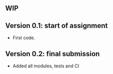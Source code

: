 ## WIP


## Version 0.1: start of assignment

* First code.

## Version 0.2: final submission

* Added all modules, tests and CI
